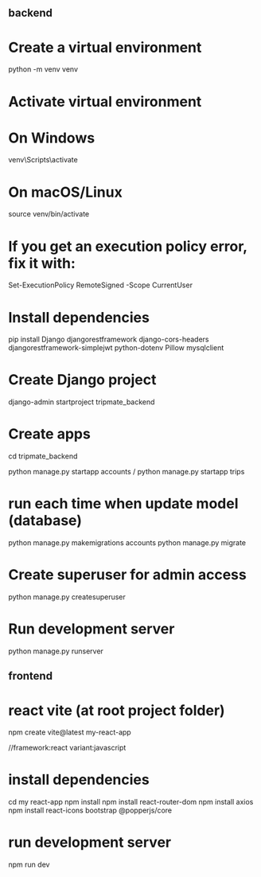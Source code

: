 ## backend
# Create a virtual environment 
python -m venv venv

# Activate virtual environment
# On Windows
 venv\Scripts\activate
# On macOS/Linux
source venv/bin/activate
# If you get an execution policy error, fix it with:
Set-ExecutionPolicy RemoteSigned -Scope CurrentUser

# Install dependencies
pip install Django djangorestframework django-cors-headers djangorestframework-simplejwt python-dotenv Pillow mysqlclient

<!-- # put venv to gitignore (as this folder is very large, avoid to push this to github)
New-Item -Path ".gitignore" -ItemType "file"
Add-Content -Path ".gitignore" -Value "venv/`nenv/`n.env/" -->

# Create Django project
django-admin startproject tripmate_backend

# Create apps
cd tripmate_backend

python manage.py startapp accounts
/ python manage.py startapp trips

# run each time when update model (database)
python manage.py makemigrations accounts
python manage.py migrate

# Create superuser for admin access
python manage.py createsuperuser

# Run development server
python manage.py runserver

## frontend
# react vite (at root project folder)
npm create vite@latest my-react-app

//framework:react
variant:javascript

# install dependencies
cd my react-app
npm install
npm install react-router-dom
npm install axios
npm install react-icons bootstrap @popperjs/core

# run development server
npm run dev